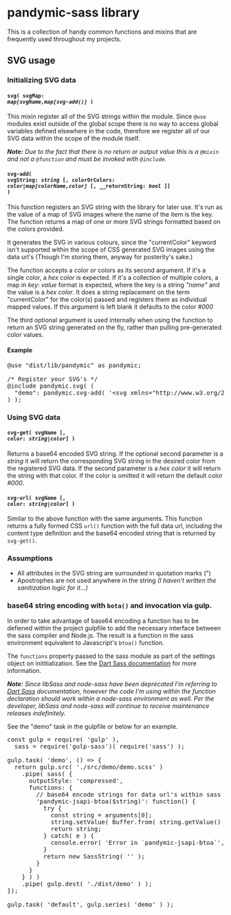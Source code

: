 # pandymic-sass library

This is a collection of handy common functions and mixins that are frequently used throughout my projects.

## SVG usage

### Initializing SVG data

#### <code>svg( svgMap: <i>map[svgName,map[svg-add()]</i> )</code>
This mixin register all of the SVG strings within the module. Since `@use` modules exist outside of the global scope there is no way to access global variables defined elsewhere in the code, therefore we register all of our SVG data within the scope of the module itself.

_**Note:** Due to the fact that there is no return or output value this is a `@mixin` and not a `@function` and must be invoked with `@include`._

#### <code>svg-add( svgString: <i>string</i> [, colorOrColors: <i>color|map[colorName,color]</i> [, __returnString: <i>bool</i> ]] )</code>
This function registers an SVG string with the library for later use. It's run as the value of a map of SVG images where the name of the item is the key. The function returns a map of one or more SVG strings formatted based on the colors provided.

It generates the SVG in various colours, since the "currentColor" keyword isn't supported within the scope of CSS generated SVG images using the data url's (Though I'm storing them, anyway for posterity's sake.)

The function accepts a color or colors as its second argument. If it's a single color, a *hex color* is expected. If it's a collection of multiple colors, a map in *key: value* format is expected, where the key is a string *"name"* and the value is a *hex color*. It does a string replacement on the term "currentColor" for the color(s) passed and registers them as individual mapped values. If this argument is left blank it defaults to the color *#000*

The third optional argument is used internally when using the function to return an SVG string generated on the fly, rather than pulling pre-generated color values.

#### Example
<pre>
@use "dist/lib/pandymic" as pandymic;

/* Register your SVG's */
@include pandymic.svg( (
  "demo": pandymic.svg-add( '&lt;svg xmlns="http://www.w3.org/2000/svg" width="640" height="512" viewBox="0 0 640 512"&gt;&lt;path fill="currentColor" d="M392.8 1.2c-17-4.9-34.7 5-39.6 22l-128 448c-4.9 17 5 34.7 22 39.6s34.7-5 39.6-22l128-448c4.9-17-5-34.7-22-39.6zm80.6 120.1c-12.5 12.5-12.5 32.8 0 45.3L562.7 256l-89.4 89.4c-12.5 12.5-12.5 32.8 0 45.3s32.8 12.5 45.3 0l112-112c12.5-12.5 12.5-32.8 0-45.3l-112-112c-12.5-12.5-32.8-12.5-45.3 0zm-306.7 0c-12.5-12.5-32.8-12.5-45.3 0l-112 112c-12.5 12.5-12.5 32.8 0 45.3l112 112c12.5 12.5 32.8 12.5 45.3 0s12.5-32.8 0-45.3L77.3 256l89.4-89.4c12.5-12.5 12.5-32.8 0-45.3z"/&gt;&lt;/svg&gt;', ( "lime": #0f0 ) )
) );
</pre>

### Using SVG data

#### <code>svg-get( svgName [, color: <i>string|color</i>] )</code>
Returns a base64 encoded SVG string. If the optional second parameter is a *string* it will return the corresponding SVG string in the desired color from the registered SVG data. If the second parameter is a *hex color* it will return the string with that color. If the color is omitted it will return the default color *#000*.

#### <code>svg-url( svgName [, color: <i>string|color</i>] )</code>
Similar to the above function with the same arguments. This function returns a fully formed CSS `url()` function with the full data url, including the content type definition and the base64 encoded string that is returned by `svg-get()`.

### Assumptions

* All attributes in the SVG string are surrounded in quotation marks (")
* Apostrophes are not used anywhere in the string *(I haven't written the sanitization logic for it...)*

### base64 string encoding with `bota()` and invocation via gulp.

In order to take advantage of base64 encoding a function has to be defiened within the project gulpfile to add the necessary interface between the sass compiler and Node.js. The result is a function in the sass environment equivalent to Javascript's `btoa()` function.

The `functions` property passed to the sass module as part of the settings object on inititialization. See the [Dart Sass documentation](https://sass-lang.com/documentation/js-api/interfaces/options/#functions) for more information.

_**Note:** Since libSass and node-sass have been deprecated I'm referring to [Dart Sass](https://sass-lang.com/dart-sass/) documentation, however the code I'm using within the function declaration should work within a node-sass environment as well. Per the developer, libSass and node-sass will continue to receive maintenance releases indefinitely._

See the "demo" task in the gulpfile or below for an example.

<pre>
const gulp = require( 'gulp' ),
  sass = require('gulp-sass')( require('sass') );

gulp.task( 'demo', () => {
  return gulp.src( './src/demo/demo.scss' )
    .pipe( sass( {
      outputStyle: 'compressed',
      functions: {
        // base64 encode strings for data url's within sass files.
        'pandymic-jsapi-btoa($string)': function() {
          try {
            const string = arguments[0];
            string.setValue( Buffer.from( string.getValue() ).toString( 'base64' ) );
            return string;
          } catch( e ) {
            console.error( 'Error in `pandymic-jsapi-btoa`', e );
          }
          return new SassString( '' );
        }
      }
    } ) )
    .pipe( gulp.dest( './dist/demo' ) );
});

gulp.task( 'default', gulp.series( 'demo' ) );
</pre>